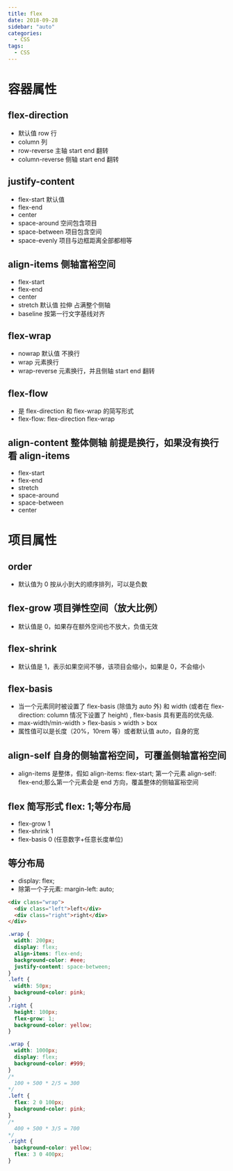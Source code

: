 ```yaml
---
title: flex
date: 2018-09-28
sidebar: "auto"
categories:
  - CSS
tags:
  - CSS
---
```


# 容器属性

## flex-direction

- 默认值 row 行
- column 列
- row-reverse 主轴 start end 翻转
- column-reverse 侧轴 start end 翻转

## justify-content

- flex-start 默认值
- flex-end
- center
- space-around 空间包含项目
- space-between 项目包含空间
- space-evenly 项目与边框距离全部都相等

## align-items 侧轴富裕空间

- flex-start
- flex-end
- center
- stretch 默认值 拉伸 占满整个侧轴
- baseline 按第一行文字基线对齐

## flex-wrap

- nowrap 默认值 不换行
- wrap 元素换行
- wrap-reverse 元素换行，并且侧轴 start end 翻转

## flex-flow

- 是 flex-direction 和 flex-wrap 的简写形式
- flex-flow: flex-direction flex-wrap

## align-content 整体侧轴 前提是换行，如果没有换行看 align-items

- flex-start
- flex-end
- stretch
- space-around
- space-between
- center

# 项目属性

## order

- 默认值为 0 按从小到大的顺序排列，可以是负数

## flex-grow 项目弹性空间（放大比例）

- 默认值是 0，如果存在额外空间也不放大，负值无效

## flex-shrink

- 默认值是 1，表示如果空间不够，该项目会缩小，如果是 0，不会缩小

## flex-basis

- 当一个元素同时被设置了 flex-basis (除值为 auto 外) 和 width (或者在 flex-direction: column 情况下设置了 height) , flex-basis 具有更高的优先级.
- max-width/min-width > flex-basis > width > box
- 属性值可以是长度（20%，10rem 等）或者默认值 auto，自身的宽

## align-self 自身的侧轴富裕空间，可覆盖侧轴富裕空间

- align-items 是整体，假如 align-items: flex-start; 第一个元素 align-self: flex-end;那么第一个元素会是 end 方向，覆盖整体的侧轴富裕空间

## flex 简写形式 flex: 1;等分布局

- flex-grow 1
- flex-shrink 1
- flex-basis 0 (任意数字+任意长度单位)

## 等分布局

- display: flex;
- 除第一个子元素: margin-left: auto;

```html
<div class="wrap">
  <div class="left">left</div>
  <div class="right">right</div>
</div>
```

```CSS
.wrap {
  width: 200px;
  display: flex;
  align-items: flex-end;
  background-color: #eee;
  justify-content: space-between;
}
.left {
  width: 50px;
  background-color: pink;
}
.right {
  height: 100px;
  flex-grow: 1;
  background-color: yellow;
}
```

```CSS
.wrap {
  width: 1000px;
  display: flex;
  background-color: #999;
}
/*
  100 + 500 * 2/5 = 300
*/
.left {
  flex: 2 0 100px;
  background-color: pink;
}
/*
  400 + 500 * 3/5 = 700
*/
.right {
  background-color: yellow;
  flex: 3 0 400px;
}
```
